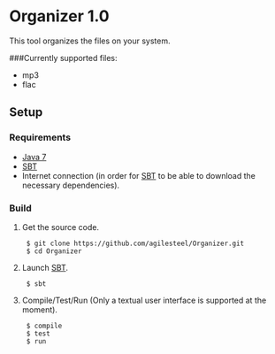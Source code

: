 [Java 7]: http://www.oracle.com/technetwork/java/javase/downloads/index.html
[SBT]: https://github.com/harrah/xsbt/wiki

# Organizer 1.0

This tool organizes the files on your system. 

###Currently supported files:

* mp3
* flac

## Setup

### Requirements 

* [Java 7]
* [SBT]
* Internet connection (in order for [SBT] to be able to download the necessary dependencies).

### Build

1. Get the source code.

		$ git clone https://github.com/agilesteel/Organizer.git
		$ cd Organizer

2. Launch [SBT].

		$ sbt

3. Compile/Test/Run (Only a textual user interface is supported at the moment).

		$ compile
		$ test
		$ run